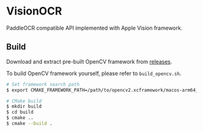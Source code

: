 # VisionOCR

PaddleOCR compatible API implemented with Apple Vision framework.

## Build

Download and extract pre-built OpenCV framework from [releases](https://github.com/MaaAssistantArknights/VisionOCR/releases).

To build OpenCV framework yourself, please refer to `build_opencv.sh`.

```bash
# Set framework search path
$ export CMAKE_FRAMEWORK_PATH=/path/to/opencv2.xcframework/macos-arm64_x86_64

# CMake build
$ mkdir build
$ cd build
$ cmake ..
$ cmake --build .
```
